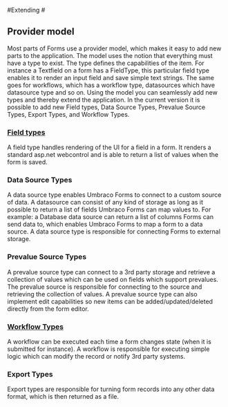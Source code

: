 #Extending #

## Provider model ##
Most parts of Forms use a provider model, which makes it easy to add new parts to the application.
The model uses the notion that everything must have a type to exist. The type defines the capabilities of the item. For instance a Textfield on a form has a FieldType, this particular field type enables it to render an input field and save simple text strings. The same goes for workflows, which has a workflow type, datasources which have datasource type and so on. Using the model you can seamlessly add new types and thereby extend the application.
In the current version it is possible to add new Field types, Data Source Types, Prevalue Source Types, Export Types, and Workflow Types.

### [Field types](Adding-a-Fieldtype.md) ###
A field type handles rendering of the UI for a field in a form. It renders a standard asp.net webcontrol and is able to return a list of values when the form is saved.

### Data Source Types ###
A data source type enables Umbraco Forms to connect to a custom source of data. A datasource can consist of any kind of storage as long as it possible to return a list of fields Umbraco Forms can map values to. For example: a Database data source can return a list of columns Forms can send data to, which enables Umbraco Forms to map a form to a data source. A data source type is responsible for connecting Forms to external storage.

### Prevalue Source Types ###
A prevalue source type can connect to a 3rd party storage and retrieve a collection of values which can be used on fields which support prevalues. The prevalue source is responsible for connecting to the source and retrieving the collection of values. A prevalue source type can also implement edit capabilities so new items can be added/updated/deleted directly from the form editor.

### [Workflow Types](Adding-a-Workflowtype.md) ###
A workflow can be executed each time a form changes state (when it is submitted for instance). A workflow is responsible for executing simple logic which can modify the record or notify 3rd party systems.

### Export Types ###
Export types are responsible for turning form records into any other data format, which is then returned as a file.
